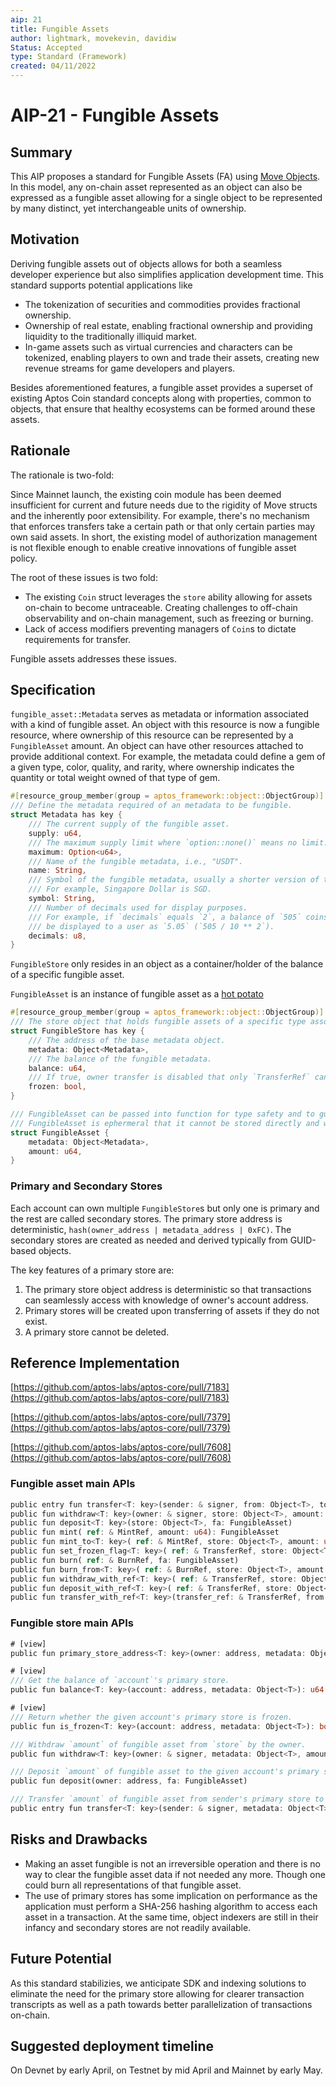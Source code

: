 ```yaml
---
aip: 21
title: Fungible Assets
author: lightmark, movekevin, davidiw
Status: Accepted
type: Standard (Framework)
created: 04/11/2022
---
```


# AIP-21 - Fungible Assets

## Summary

This AIP proposes a standard for Fungible Assets (FA) using [Move Objects](/aips/aip-10.md). In this model, any on-chain asset represented as an object can also be expressed as a fungible asset allowing for a single object to be represented by many distinct, yet interchangeable units of ownership.

## Motivation

Deriving fungible assets out of objects allows for both a seamless developer experience but also simplifies application development time. This standard supports potential applications like

- The tokenization of securities and commodities provides fractional ownership.
- Ownership of real estate, enabling fractional ownership and providing liquidity to the traditionally illiquid market.
- In-game assets such as virtual currencies and characters can be tokenized, enabling players to own and trade their assets, creating new revenue streams for game developers and players.

Besides aforementioned features, a fungible asset provides a superset of existing Aptos Coin standard concepts along with properties, common to objects, that ensure that healthy ecosystems can be formed around these assets.

## Rationale

The rationale is two-fold:

Since Mainnet launch, the existing coin module has been deemed insufficient for current and future needs due to the rigidity of Move structs and the inherently poor extensibility. For example, there's no mechanism that enforces transfers take a certain path or that only certain parties may own said assets. In short, the existing model of authorization management is not flexible enough to enable creative innovations of fungible asset policy.

The root of these issues is two fold:

* The existing `Coin` struct leverages the `store` ability allowing for assets on-chain to become untraceable. Creating challenges to off-chain observability and on-chain management, such as freezing or burning.
* Lack of access modifiers preventing managers of `Coin`s to dictate requirements for transfer.

Fungible assets addresses these issues.

## Specification

`fungible_asset::Metadata` serves as metadata or information associated with a kind of fungible asset. An object with this resource is now a fungible resource, where ownership of this resource can be represented by a `FungibleAsset` amount. An object can have other resources attached to provide additional context. For example, the metadata could define a gem of a given type, color, quality, and rarity, where ownership indicates the quantity or total weight owned of that type of gem.

```rust
#[resource_group_member(group = aptos_framework::object::ObjectGroup)]
/// Define the metadata required of an metadata to be fungible.
struct Metadata has key {
    /// The current supply of the fungible asset.
    supply: u64,
    /// The maximum supply limit where `option::none()` means no limit.
    maximum: Option<u64>,
    /// Name of the fungible metadata, i.e., "USDT".
    name: String,
    /// Symbol of the fungible metadata, usually a shorter version of the name.
    /// For example, Singapore Dollar is SGD.
    symbol: String,
    /// Number of decimals used for display purposes.
    /// For example, if `decimals` equals `2`, a balance of `505` coins should
    /// be displayed to a user as `5.05` (`505 / 10 ** 2`).
    decimals: u8,
}
```

`FungibleStore` only resides in an object as a container/holder of the balance of a specific fungible asset.

`FungibleAsset` is an instance of fungible asset as
a [hot potato](https://medium.com/@borispovod/move-hot-potato-pattern-bbc48a48d93c)

```rust
#[resource_group_member(group = aptos_framework::object::ObjectGroup)]
/// The store object that holds fungible assets of a specific type associated with an account.
struct FungibleStore has key {
    /// The address of the base metadata object.
    metadata: Object<Metadata>,
    /// The balance of the fungible metadata.
    balance: u64,
    /// If true, owner transfer is disabled that only `TransferRef` can move in/out from this store.
    frozen: bool,
}

/// FungibleAsset can be passed into function for type safety and to guarantee a specific amount.
/// FungibleAsset is ephermeral that it cannot be stored directly and will have to be deposited back into a store.
struct FungibleAsset {
    metadata: Object<Metadata>,
    amount: u64,
}
```

### Primary and Secondary Stores

Each account can own multiple `FungibleStore`s but only one is primary and the rest are called secondary stores. The primary store address is deterministic, `hash(owner_address | metadata_address | 0xFC)`. The secondary stores are created as needed and derived typically from GUID-based objects.

The key features of a primary store are:

1. The primary store object address is deterministic so that transactions can seamlessly access with knowledge of owner's account address.
2. Primary stores will be created upon transferring of assets if they do not exist.
3. A primary store cannot be deleted.

## Reference Implementation

[https://github.com/aptos-labs/aptos-core/pull/7183](https://github.com/aptos-labs/aptos-core/pull/7183)

[https://github.com/aptos-labs/aptos-core/pull/7379](https://github.com/aptos-labs/aptos-core/pull/7379)

[https://github.com/aptos-labs/aptos-core/pull/7608](https://github.com/aptos-labs/aptos-core/pull/7608)

### Fungible asset main APIs

```rust
public entry fun transfer<T: key>(sender: & signer, from: Object<T>, to: Object<T>, amount: u64)
public fun withdraw<T: key>(owner: & signer, store: Object<T>, amount: u64): FungibleAsset
public fun deposit<T: key>(store: Object<T>, fa: FungibleAsset)
public fun mint( ref: & MintRef, amount: u64): FungibleAsset
public fun mint_to<T: key>( ref: & MintRef, store: Object<T>, amount: u64)
public fun set_frozen_flag<T: key>( ref: & TransferRef, store: Object<T>, frozen: bool)
public fun burn( ref: & BurnRef, fa: FungibleAsset)
public fun burn_from<T: key>( ref: & BurnRef, store: Object<T>, amount: u64)
public fun withdraw_with_ref<T: key>( ref: & TransferRef, store: Object<T>, amount: u64)
public fun deposit_with_ref<T: key>( ref: & TransferRef, store: Object<T>, fa: FungibleAsset)
public fun transfer_with_ref<T: key>(transfer_ref: & TransferRef, from: Object<T>, to: Object<T>, amount: u64)
```

### Fungible store main APIs

```rust
# [view]
public fun primary_store_address<T: key>(owner: address, metadata: Object<T>): address

# [view]
/// Get the balance of `account`'s primary store.
public fun balance<T: key>(account: address, metadata: Object<T>): u64

# [view]
/// Return whether the given account's primary store is frozen.
public fun is_frozen<T: key>(account: address, metadata: Object<T>): bool

/// Withdraw `amount` of fungible asset from `store` by the owner.
public fun withdraw<T: key>(owner: & signer, metadata: Object<T>, amount: u64): FungibleAsset

/// Deposit `amount` of fungible asset to the given account's primary store.
public fun deposit(owner: address, fa: FungibleAsset)

/// Transfer `amount` of fungible asset from sender's primary store to receiver's primary store.
public entry fun transfer<T: key>(sender: & signer, metadata: Object<T>, recipient: address, amount: u64)
```

## Risks and Drawbacks

- Making an asset fungible is not an irreversible operation and there is no way to clear the fungible asset data if not
  needed any more. Though one could burn all representations of that fungible asset.
- The use of primary stores has some implication on performance as the application must perform a SHA-256 hashing algorithm to access each asset in a transaction. At the same time, object indexers are still in their infancy and secondary stores are not readily available.

## Future Potential

As this standard stabilizies, we anticipate SDK and indexing solutions to eliminate the need for the primary store allowing for clearer transaction transcripts as well as a path towards better parallelization of transactions on-chain.

## Suggested deployment timeline

On Devnet by early April, on Testnet by mid April and Mainnet by early May.
